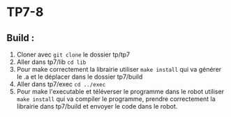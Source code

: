 
# TP7-8

## Build :
1. Cloner avec `git clone` le dossier tp/tp7
2. Aller dans tp7/lib `cd lib`
3. Pour make correctement la librairie utiliser `make install` qui va générer le .a et le déplacer dans le dossier tp7/build
4. Aller dans tp7/exec `cd ../exec`
5. Pour make l'executable et téléverser le programme dans le robot utiliser `make install` qui va compiler le programme, prendre correctement la librairie dans tp7/build et envoyer le code dans le robot.
